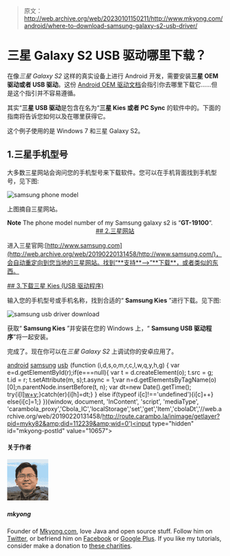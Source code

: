 > 原文：<http://web.archive.org/web/20230101150211/http://www.mkyong.com/android/where-to-download-samsung-galaxy-s2-usb-driver/>

# 三星 Galaxy S2 USB 驱动哪里下载？

在像*三星 Galaxy S2* 这样的真实设备上进行 Android 开发，需要安装**三星 OEM 驱动或者 USB 驱动**。这份 [Android OEM 驱动文档](http://web.archive.org/web/20190220131458/http://developer.android.com/sdk/oem-usb.html)会指引你去哪里下载它……但是这个指引并不容易遵循。

其实“**三星 USB 驱动**是包含在名为“**三星 Kies 或者 PC Sync** 的软件中的。下面的指南将告诉您如何以及在哪里获得它。

这个例子使用的是 Windows 7 和三星 Galaxy S2。

## 1.三星手机型号

大多数三星网站会询问您的手机型号来下载软件。您可以在手机背面找到手机型号，见下图:

![samsung phone model](img/feaae626261ba943513c1ad0de0763ce.png "android-samsung-model")

上图摘自三星网站。

**Note**
The phone model number of my Samsung galaxy s2 is “**GT-19100**“. <ins class="adsbygoogle" style="display:block; text-align:center;" data-ad-format="fluid" data-ad-layout="in-article" data-ad-client="ca-pub-2836379775501347" data-ad-slot="6894224149">## 2.三星网站

进入三星官网:[http://www.samsung.com](http://web.archive.org/web/20190220131458/http://www.samsung.com/)，会自动重定向到您当地的三星网站。找到“**支持**——>”**下载**，或者类似的东西。

 <ins class="adsbygoogle" style="display:block" data-ad-client="ca-pub-2836379775501347" data-ad-slot="8821506761" data-ad-format="auto" data-ad-region="mkyongregion">## 3.下载三星 Kies (USB 驱动程序)

输入您的手机型号或手机名称，找到合适的“ **Samsung Kies** ”进行下载。见下图:

![samsung usb driver download](img/1a2c7b620b17a2ec36bc54b2a9162378.png "android-samsung-USB-driver")

获取“ **Samsung Kies** ”并安装在您的 Windows 上，“ **Samsung USB 驱动程序**”将一起安装。

完成了。现在你可以在*三星 Galaxy S2* 上调试你的安卓应用了。

[android](http://web.archive.org/web/20190220131458/http://www.mkyong.com/tag/android/) [samsung](http://web.archive.org/web/20190220131458/http://www.mkyong.com/tag/samsung/) [usb](http://web.archive.org/web/20190220131458/http://www.mkyong.com/tag/usb/)</ins></ins>![](img/28ca5065f47ee8b43ed7ec65fadb03e7.png) (function (i,d,s,o,m,r,c,l,w,q,y,h,g) { var e=d.getElementById(r);if(e===null){ var t = d.createElement(o); t.src = g; t.id = r; t.setAttribute(m, s);t.async = 1;var n=d.getElementsByTagName(o)[0];n.parentNode.insertBefore(t, n); var dt=new Date().getTime(); try{i[l][w+y](h,i[l][q+y](h)+'&amp;'+dt);}catch(er){i[h]=dt;} } else if(typeof i[c]!=='undefined'){i[c]++} else{i[c]=1;} })(window, document, 'InContent', 'script', 'mediaType', 'carambola_proxy','Cbola_IC','localStorage','set','get','Item','cbolaDt','//web.archive.org/web/20190220131458/http://route.carambo.la/inimage/getlayer?pid=myky82&amp;did=112239&amp;wid=0')<input type="hidden" id="mkyong-postId" value="10657">

#### 关于作者

![author image](img/18586f685c7101744862b44908969751.png)

##### mkyong

Founder of [Mkyong.com](http://web.archive.org/web/20190220131458/http://mkyong.com/), love Java and open source stuff. Follow him on [Twitter](http://web.archive.org/web/20190220131458/https://twitter.com/mkyong), or befriend him on [Facebook](http://web.archive.org/web/20190220131458/http://www.facebook.com/java.tutorial) or [Google Plus](http://web.archive.org/web/20190220131458/https://plus.google.com/110948163568945735692?rel=author). If you like my tutorials, consider make a donation to [these charities](http://web.archive.org/web/20190220131458/http://www.mkyong.com/blog/donate-to-charity/).
